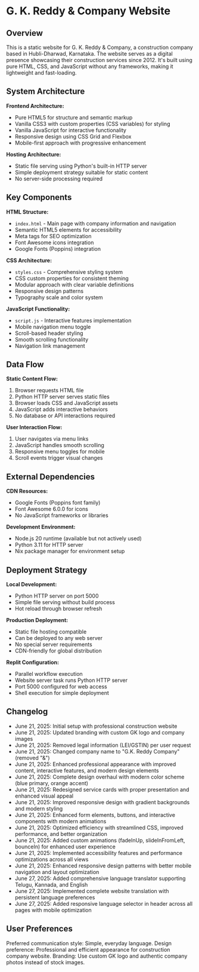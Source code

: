 # G. K. Reddy & Company Website

## Overview

This is a static website for G. K. Reddy & Company, a construction company based in Hubli-Dharwad, Karnataka. The website serves as a digital presence showcasing their construction services since 2012. It's built using pure HTML, CSS, and JavaScript without any frameworks, making it lightweight and fast-loading.

## System Architecture

**Frontend Architecture:**
- Pure HTML5 for structure and semantic markup
- Vanilla CSS3 with custom properties (CSS variables) for styling
- Vanilla JavaScript for interactive functionality
- Responsive design using CSS Grid and Flexbox
- Mobile-first approach with progressive enhancement

**Hosting Architecture:**
- Static file serving using Python's built-in HTTP server
- Simple deployment strategy suitable for static content
- No server-side processing required

## Key Components

**HTML Structure:**
- `index.html` - Main page with company information and navigation
- Semantic HTML5 elements for accessibility
- Meta tags for SEO optimization
- Font Awesome icons integration
- Google Fonts (Poppins) integration

**CSS Architecture:**
- `styles.css` - Comprehensive styling system
- CSS custom properties for consistent theming
- Modular approach with clear variable definitions
- Responsive design patterns
- Typography scale and color system

**JavaScript Functionality:**
- `script.js` - Interactive features implementation
- Mobile navigation menu toggle
- Scroll-based header styling
- Smooth scrolling functionality
- Navigation link management

## Data Flow

**Static Content Flow:**
1. Browser requests HTML file
2. Python HTTP server serves static files
3. Browser loads CSS and JavaScript assets
4. JavaScript adds interactive behaviors
5. No database or API interactions required

**User Interaction Flow:**
1. User navigates via menu links
2. JavaScript handles smooth scrolling
3. Responsive menu toggles for mobile
4. Scroll events trigger visual changes

## External Dependencies

**CDN Resources:**
- Google Fonts (Poppins font family)
- Font Awesome 6.0.0 for icons
- No JavaScript frameworks or libraries

**Development Environment:**
- Node.js 20 runtime (available but not actively used)
- Python 3.11 for HTTP server
- Nix package manager for environment setup

## Deployment Strategy

**Local Development:**
- Python HTTP server on port 5000
- Simple file serving without build process
- Hot reload through browser refresh

**Production Deployment:**
- Static file hosting compatible
- Can be deployed to any web server
- No special server requirements
- CDN-friendly for global distribution

**Replit Configuration:**
- Parallel workflow execution
- Website server task runs Python HTTP server
- Port 5000 configured for web access
- Shell execution for simple deployment

## Changelog

- June 21, 2025: Initial setup with professional construction website
- June 21, 2025: Updated branding with custom GK logo and company images
- June 21, 2025: Removed legal information (LEI/GSTIN) per user request
- June 21, 2025: Changed company name to "G.K. Reddy Company" (removed "&")
- June 21, 2025: Enhanced professional appearance with improved content, interactive features, and modern design elements
- June 21, 2025: Complete design overhaul with modern color scheme (blue primary, orange accent)
- June 21, 2025: Redesigned service cards with proper presentation and enhanced visual appeal
- June 21, 2025: Improved responsive design with gradient backgrounds and modern styling
- June 21, 2025: Enhanced form elements, buttons, and interactive components with modern animations
- June 21, 2025: Optimized efficiency with streamlined CSS, improved performance, and better organization
- June 21, 2025: Added custom animations (fadeInUp, slideInFromLeft, bounceIn) for enhanced user experience
- June 21, 2025: Implemented accessibility features and performance optimizations across all views
- June 21, 2025: Enhanced responsive design patterns with better mobile navigation and layout optimization
- June 27, 2025: Added comprehensive language translator supporting Telugu, Kannada, and English
- June 27, 2025: Implemented complete website translation with persistent language preferences
- June 27, 2025: Added responsive language selector in header across all pages with mobile optimization

## User Preferences

Preferred communication style: Simple, everyday language.
Design preference: Professional and efficient appearance for construction company website.
Branding: Use custom GK logo and authentic company photos instead of stock images.